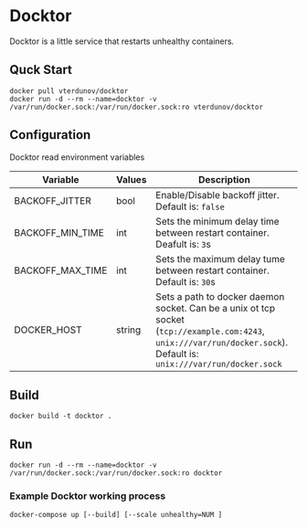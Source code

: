# Docktor

Docktor is a little service that restarts unhealthy containers.

## Quck Start
```
docker pull vterdunov/docktor
docker run -d --rm --name=docktor -v /var/run/docker.sock:/var/run/docker.sock:ro vterdunov/docktor
```

## Configuration
Docktor read environment variables

| Variable | Values | Description |
|----------|--------|-------------|
| BACKOFF_JITTER | bool | Enable/Disable backoff jitter. Default is: `false` |
| BACKOFF_MIN_TIME | int | Sets the minimum delay time between restart container. Deafult is: `3`s |
| BACKOFF_MAX_TIME | int | Sets the maximum delay tume between restart container. Default is: `30`s |
| DOCKER_HOST | string | Sets a path to docker daemon socket. Can be a unix ot tcp socket (`tcp://example.com:4243`, `unix:///var/run/docker.sock`).  Default is: `unix:///var/run/docker.sock` |

## Build
`docker build -t docktor .`

## Run
`docker run -d --rm --name=docktor -v /var/run/docker.sock:/var/run/docker.sock:ro docktor`

### Example Docktor working process
`docker-compose up [--build] [--scale unhealthy=NUM ]`
